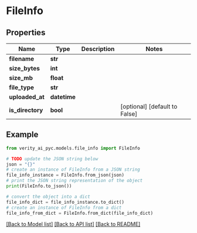 # FileInfo


## Properties

Name | Type | Description | Notes
------------ | ------------- | ------------- | -------------
**filename** | **str** |  | 
**size_bytes** | **int** |  | 
**size_mb** | **float** |  | 
**file_type** | **str** |  | 
**uploaded_at** | **datetime** |  | 
**is_directory** | **bool** |  | [optional] [default to False]

## Example

```python
from verity_ai_pyc.models.file_info import FileInfo

# TODO update the JSON string below
json = "{}"
# create an instance of FileInfo from a JSON string
file_info_instance = FileInfo.from_json(json)
# print the JSON string representation of the object
print(FileInfo.to_json())

# convert the object into a dict
file_info_dict = file_info_instance.to_dict()
# create an instance of FileInfo from a dict
file_info_from_dict = FileInfo.from_dict(file_info_dict)
```
[[Back to Model list]](../README.md#documentation-for-models) [[Back to API list]](../README.md#documentation-for-api-endpoints) [[Back to README]](../README.md)



